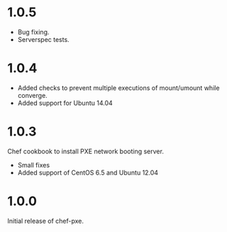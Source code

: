 # 1.0.5
* Bug fixing.
* Serverspec tests.

# 1.0.4
* Added checks to prevent multiple executions of mount/umount while converge.
* Added support for Ubuntu 14.04

# 1.0.3
Chef cookbook to install PXE network booting server. 
* Small fixes
* Added support of CentOS 6.5 and Ubuntu 12.04

# 1.0.0
Initial release of chef-pxe.
